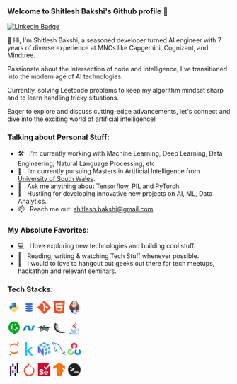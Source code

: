 ### Welcome to Shitlesh Bakshi's Github profile 👋


[![Linkedin Badge](https://img.shields.io/badge/-LinkedIn-0e76a8?style=flat-square&logo=Linkedin&logoColor=white)](https://linkedin.com/in/shitlesh-bakshi)

👋 Hi, I'm Shitlesh Bakshi, a seasoned developer turned AI engineer with 7 years of diverse experience at MNCs like Capgemini, Cognizant, and Mindtree. 

Passionate about the intersection of code and intelligence, I've transitioned into the modern age of AI technologies. 

Currently, solving Leetcode problems to keep my algorithm mindset sharp and to learn handling tricky situations.

Eager to explore and discuss cutting-edge advancements, let's connect and dive into the exciting world of artificial intelligence!

### Talking about Personal Stuff:

- 🛠 &nbsp; I’m currently working with Machine Learning, Deep Learning, Data Engineering, Natural Language Processing, etc.
- 🚀 &nbsp; I’m currently pursuing Masters in Artificial Intelligence from [University of South Wales](https://www.southwales.ac.uk).
- 💬 &nbsp; Ask me anything about Tensorflow, PIL and PyTorch.
- 🌱 &nbsp; Hustling for developing innovative new projects on AI, ML, Data Analytics.
- 📫 &nbsp; Reach me out: shitlesh.bakshi@gmail.com.

### My Absolute Favorites:

- 💻 &nbsp; I love exploring new technologies and building cool stuff.
- 📰 &nbsp; Reading, writing & watching Tech Stuff whenever possible.
- 🍕 &nbsp; I would to love to hangout out geeks out there for tech meetups, hackathon and relevant seminars.

### Tech Stacks:

<code><img height="30" src="https://raw.githubusercontent.com/github/explore/80688e429a7d4ef2fca1e82350fe8e3517d3494d/topics/python/python.png" alt="python"></code>
<code><img height="30" src="https://raw.githubusercontent.com/github/explore/80688e429a7d4ef2fca1e82350fe8e3517d3494d/topics/sql/sql.png" alt="sql"></code>
<code><img height="30" src="https://raw.githubusercontent.com/devicons/devicon/master/icons/git/git-original.svg" alt="git"></code>
<code><img height="30" src="https://raw.githubusercontent.com/devicons/devicon/master/icons/html5/html5-original.svg" alt="html5"></code>
<code><img height="30" src="https://raw.githubusercontent.com/devicons/devicon/master/icons/jenkins/jenkins-original.svg" alt="jenkins"></code>

<code><img height="30" src="https://raw.githubusercontent.com/devicons/devicon/master/icons/cucumber/cucumber-plain.svg" alt="cucumber"></code>
<code><img height="30" src="https://raw.githubusercontent.com/devicons/devicon/master/icons/dot-net/dot-net-original.svg" alt="dot-net"></code>
<code><img height="30" src="https://raw.githubusercontent.com/devicons/devicon/master/icons/groovy/groovy-original.svg" alt="groovy"></code>
<code><img height="30" src="https://raw.githubusercontent.com/devicons/devicon/master/icons/flask/flask-original.svg" alt="flask"></code>
<code><img height="30" src="https://raw.githubusercontent.com/devicons/devicon/master/icons/java/java-original.svg" alt="java"></code>

<code><img height="30" src="https://raw.githubusercontent.com/devicons/devicon/master/icons/jupyter/jupyter-original.svg" alt="jupyter"></code>
<code><img height="30" src="https://raw.githubusercontent.com/devicons/devicon/master/icons/kaggle/kaggle-original.svg" alt="kaggle"></code>
<code><img height="30" src="https://raw.githubusercontent.com/devicons/devicon/master/icons/numpy/numpy-original.svg" alt="numpy"></code>
<code><img height="30" src="https://raw.githubusercontent.com/devicons/devicon/master/icons/mysql/mysql-original.svg" alt="mysql"></code>
<code><img height="30" src="https://raw.githubusercontent.com/devicons/devicon/master/icons/opencv/opencv-original.svg" alt="opencv"></code>

<code><img height="30" src="https://raw.githubusercontent.com/devicons/devicon/master/icons/pandas/pandas-original.svg" alt="pandas"></code>
<code><img height="30" src="https://raw.githubusercontent.com/devicons/devicon/master/icons/pytorch/pytorch-original.svg" alt="pytorch"></code>
<code><img height="30" src="https://raw.githubusercontent.com/devicons/devicon/master/icons/selenium/selenium-original.svg" alt="selenium"></code>
<code><img height="30" src="https://raw.githubusercontent.com/devicons/devicon/master/icons/tensorflow/tensorflow-original.svg" alt="tensorflow"></code>
<code><img height="30" src="https://raw.githubusercontent.com/github/explore/80688e429a7d4ef2fca1e82350fe8e3517d3494d/topics/terminal/terminal.png" alt="terminal"></code>


